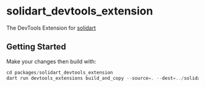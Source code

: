 # solidart_devtools_extension

The DevTools Extension for [solidart](https://pub.dev/packages/solidart)

## Getting Started

Make your changes then build with:
```dart
cd packages/solidart_devtools_extension
dart run devtools_extensions build_and_copy --source=. --dest=../solidart/extension/devtools
```
